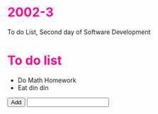 # 2002-3
To do List, Second day of Software Development


<!DOCTYPE html>
<html lang="en">
<head>
<meta charset="UTF-8">
<link rel="shortcut icon" type="image/x-icon" href="https://static.codepen.io/assets/favicon/favicon-aec34940fbc1a6e787974dcd360f2c6b63348d4b1f4e06c77743096d55480f33.ico" />
<link rel="mask-icon" type="" href="https://static.codepen.io/assets/favicon/logo-pin-8f3771b1072e3c38bd662872f6b673a722f4b3ca2421637d5596661b4e2132cc.svg" color="#111" />
<title>CodePen - 2002-3</title>
<style>
  h1{
  color:rgb(280,0,150); 
}

#mainlist{
  font-size: 180%;
  background-color:
}

.odd{
  background-color:rgba(225,225,265,0);
}

.even{
  background-color:rgba(225,225,300,0);
}

.alist{
  color:hotpink;
  font-size:25px;
  background-image:url("http://i48.fastpic.ru/big/2012/1120/33/6dfe090d37297946248ef2e28b452e33.png");
}
</style>
</head>
<body translate="no">
<h1 id="mainlist">To do list</h1>
<ul class="alist">
<li class="odd">Do Math Homework</li>
<li class="even"> Eat din din</li>
</ul>
<button id="add">Add</button>
<input id="item">
<script id="rendered-js">
      console.clear();
console.log("hello world");

const addBtn = document.getElementById("add");

addBtn.addEventListener('click',addItem)

function addItem(e){
  const theItem=document.getElementById("item").value;
  
  console.log('add item');
  var node = document.createElement("li");
  var textnode = document.createTextNode(theItem);
  node.appendChild(textnode);
  document.getElementsById("myList").appendChild(node);
  
  
}
    </script>
</body>
</html>

